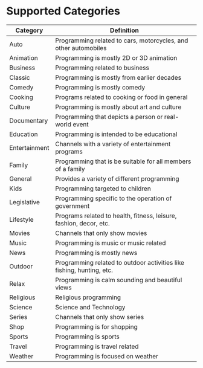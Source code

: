 # Supported Categories

| Category      | Definition                                                            |
| ------------- | --------------------------------------------------------------------- |
| Auto          | Programming related to cars, motorcycles, and other automobiles       |
| Animation     | Programming is mostly 2D or 3D animation                              |
| Business      | Programming related to business                                       |
| Classic       | Programming is mostly from earlier decades                            |
| Comedy        | Programming is mostly comedy                                          |
| Cooking       | Programs related to cooking or food in general                        |
| Culture       | Programming is mostly about art and culture                           |
| Documentary   | Programming that depicts a person or real-world event                 |
| Education     | Programming is intended to be educational                             |
| Entertainment | Channels with a variety of entertainment programs                     |
| Family        | Programming that is be suitable for all members of a family           |
| General       | Provides a variety of different programming                           |
| Kids          | Programming targeted to children                                      |
| Legislative   | Programming specific to the operation of government                   |
| Lifestyle     | Programs related to health, fitness, leisure, fashion, decor, etc.    |
| Movies        | Channels that only show movies                                        |
| Music         | Programming is music or music related                                 |
| News          | Programming is mostly news                                            |
| Outdoor       | Programming related to outdoor activities like fishing, hunting, etc. |
| Relax         | Programming is calm sounding and beautiful views                      |
| Religious     | Religious programming                                                 |
| Science       | Science and Technology                                                |
| Series        | Channels that only show series                                        |
| Shop          | Programming is for shopping                                           |
| Sports        | Programming is sports                                                 |
| Travel        | Programming is travel related                                         |
| Weather       | Programming is focused on weather                                     |
